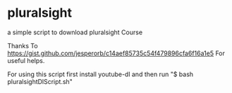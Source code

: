 # pluralsight
a simple script to download pluralsight Course

Thanks To https://gist.github.com/jesperorb/c14aef85735c54f479896cfa6f16a1e5 For useful helps.

For using this script first install youtube-dl and then run "$ bash pluralsightDlScript.sh"

